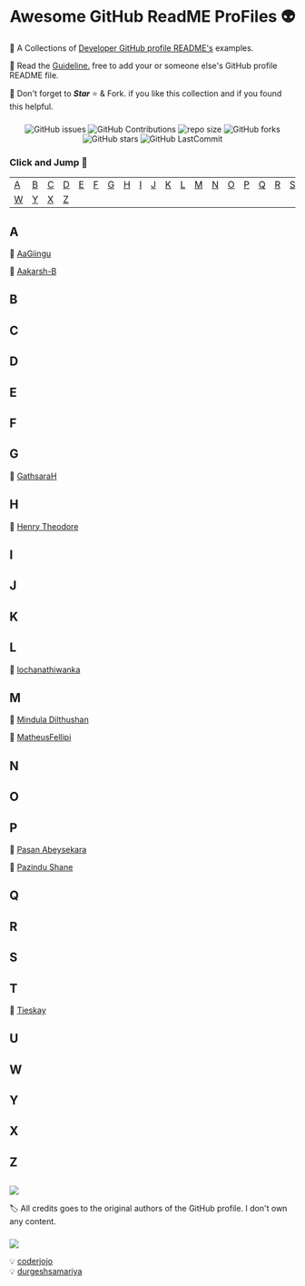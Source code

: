 ﻿<div align="center">

# Awesome GitHub ReadME ProFiles 👽

[//]: # "repo main details  -------------------------------------------------------------------------------------------"

<div align="left">

💫 A Collections of [Developer GitHub profile README's](https://github.com/Mindula-Dilthushan/awesome-github-readme-profiles) examples.

💫 Read the [Guideline.](https://github.com/Mindula-Dilthushan/awesome-github-readme-profiles/blob/master/CONTRIBUTING.md) free to add your or someone else's GitHub profile README file.

💫 Don't forget to <b><i>Star</i></b> ⭐ & Fork. if you like this collection and if you found this helpful.

</div>

###

</div>

[//]: # "repo badges   ------------------------------------------------------------------------------------------------"

<div align="center">

![GitHub issues](https://img.shields.io/github/issues/Mindula-Dilthushan/awesome-github-readme-profiles?&labelColor=black&color=eb3b5a&label=Issues&logo=issues&logoColor=black&style=for-the-badge)
![GitHub Contributions](https://img.shields.io/github/contributors/Mindula-Dilthushan/awesome-github-readme-profiles?&labelColor=black&color=8854d0&style=for-the-badge)
![repo size](https://img.shields.io/github/repo-size/Mindula-Dilthushan/awesome-github-readme-profiles?label=Repo%20Size&style=for-the-badge&labelColor=black&color=20bf6b)
![GitHub forks](https://img.shields.io/github/forks/Mindula-Dilthushan/awesome-github-readme-profiles?&labelColor=black&color=0fb9b1&style=for-the-badge)
![GitHub stars](https://img.shields.io/github/stars/Mindula-Dilthushan/awesome-github-readme-profiles?&labelColor=black&color=f7b731&style=for-the-badge)
![GitHub LastCommit](https://img.shields.io/github/last-commit/Mindula-Dilthushan/awesome-github-readme-profiles?logo=github&labelColor=black&color=d1d8e0&style=for-the-badge)

</div>

[//]: # "repo credits and reference -----------------------------------------------------------------------------------"

<div align="left">

### Click and Jump 🤪

[//]: # "table collection ---------------------------------------------------------------------------------------------"

|         |         |         |         |         |         |         |         |         |         |         |         |         |         |         |         |         |         |         |         |         |         |
| ------- | ------- | ------- | ------- | ------- | ------- | ------- | ------- | ------- | ------- | ------- | ------- | ------- | ------- | ------- | ------- | ------- | ------- | ------- | ------- | ------- | ------- |
| [A](#a) | [B](#b) | [C](#c) | [D](#d) | [E](#e) | [F](#f) | [G](#g) | [H](#h) | [I](#i) | [J](#j) | [K](#k) | [L](#l) | [M](#m) | [N](#n) | [O](#o) | [P](#p) | [Q](#q) | [R](#r) | [S](#s) | [T](#t) | [U](#u) | [V](#v) |
| [W](#w) | [Y](#y) | [X](#x) | [Z](#z) |

[//]: # "content area -------------------------------------------------------------------------------------------------"

###

## A

💠 [AaGiingu](https://github.com/Giingu/Giingu/blob/main/README.md)

💠 [Aakarsh-B](https://github.com/Aakarsh-B/Aakarsh-B/blob/main/README.md)

## B

## C

## D

## E

## F

## G

💠 [GathsaraH](https://github.com/GathsaraH/GathsaraH/blob/main/README.md)

## H

💠 [Henry Theodore](https://github.com/Henry-Theodore/Henry-Theodore/blob/main/README.md)

## I

## J

## K

## L

💠 [lochanathiwanka](https://github.com/lochanathiwanka/lochanathiwanka/blob/main/README.md)


## M

💠 [Mindula Dilthushan](https://github.com/Mindula-Dilthushan/Mindula-Dilthushan/blob/master/README.md)

💠 [MatheusFellipi](https://github.com/MatheusFellipi/MatheusFellipi/blob/main/README.md)


## N

## O

## P
  💠 [Pasan Abeysekara](https://github.com/pasan1/pasan1/blob/main/README.md)

  💠 [Pazindu Shane](https://github.com/pazindushane/pazindushane/blob/master/README.md)

## Q

## R

## S

## T

💠 [Tieskay](https://github.com/tieskay/tieskay/blob/main/README.md)

## U

## W

## Y

## X

## Z

[//]: # "credits and reference ----------------------------------------------------------------------------------------"

##

![](https://img.shields.io/static/v1?label=&message=Credits&color=01a3a4&style=for-the-badge)

🏷️ All credits goes to the original authors of the GitHub profile. I don't own any content.

###

![](https://img.shields.io/static/v1?label=&message=Reference&color=575fcf&style=for-the-badge)

💡 [coderjojo](https://github.com/coderjojo)<br>
💡 [durgeshsamariya](https://github.com/durgeshsamariya)

</div>
